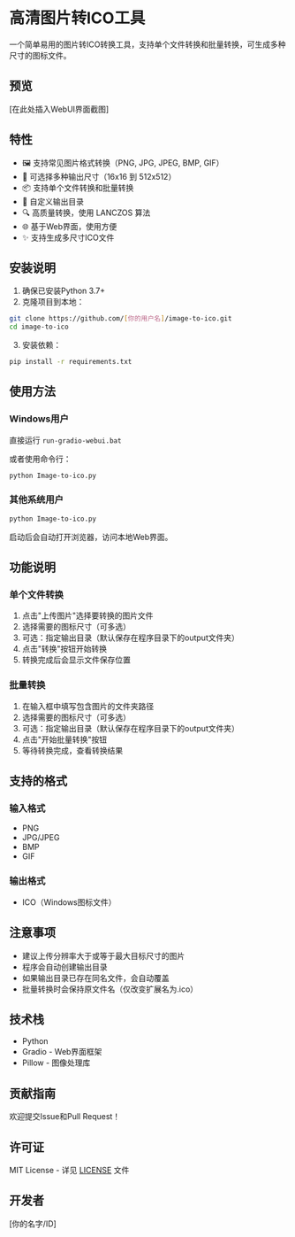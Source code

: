 # 高清图片转ICO工具

一个简单易用的图片转ICO转换工具，支持单个文件转换和批量转换，可生成多种尺寸的图标文件。

## 预览

[在此处插入WebUI界面截图]

## 特性

- 🖼️ 支持常见图片格式转换（PNG, JPG, JPEG, BMP, GIF）
- 🎯 可选择多种输出尺寸（16x16 到 512x512）
- 📦 支持单个文件转换和批量转换
- 💾 自定义输出目录
- 🔍 高质量转换，使用 LANCZOS 算法
- 🌐 基于Web界面，使用方便
- ✨ 支持生成多尺寸ICO文件

## 安装说明

1. 确保已安装Python 3.7+
2. 克隆项目到本地：
```bash
git clone https://github.com/[你的用户名]/image-to-ico.git
cd image-to-ico
```

3. 安装依赖：
```bash
pip install -r requirements.txt
```

## 使用方法

### Windows用户

直接运行 `run-gradio-webui.bat`

或者使用命令行：
```bash
python Image-to-ico.py
```

### 其他系统用户

```bash
python Image-to-ico.py
```

启动后会自动打开浏览器，访问本地Web界面。

## 功能说明

### 单个文件转换

1. 点击"上传图片"选择要转换的图片文件
2. 选择需要的图标尺寸（可多选）
3. 可选：指定输出目录（默认保存在程序目录下的output文件夹）
4. 点击"转换"按钮开始转换
5. 转换完成后会显示文件保存位置

### 批量转换

1. 在输入框中填写包含图片的文件夹路径
2. 选择需要的图标尺寸（可多选）
3. 可选：指定输出目录（默认保存在程序目录下的output文件夹）
4. 点击"开始批量转换"按钮
5. 等待转换完成，查看转换结果

## 支持的格式

### 输入格式
- PNG
- JPG/JPEG
- BMP
- GIF

### 输出格式
- ICO（Windows图标文件）

## 注意事项

- 建议上传分辨率大于或等于最大目标尺寸的图片
- 程序会自动创建输出目录
- 如果输出目录已存在同名文件，会自动覆盖
- 批量转换时会保持原文件名（仅改变扩展名为.ico）

## 技术栈

- Python
- Gradio - Web界面框架
- Pillow - 图像处理库

## 贡献指南

欢迎提交Issue和Pull Request！

## 许可证

MIT License - 详见 [LICENSE](LICENSE) 文件

## 开发者

[你的名字/ID]
